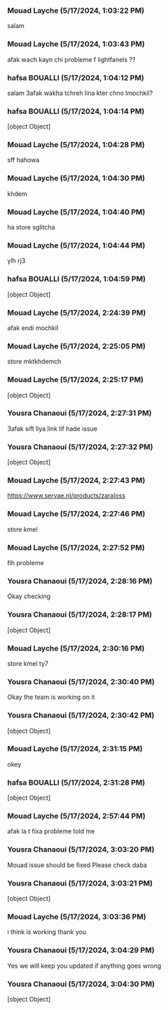 ### Mouad Layche (5/17/2024, 1:03:22 PM)

salam

### Mouad Layche (5/17/2024, 1:03:43 PM)

afak wach kayn chi probleme f lightfanels ??

### hafsa BOUALLI (5/17/2024, 1:04:12 PM)

salam
3afak wakha tchreh lina kter chno lmochkil?

### hafsa BOUALLI (5/17/2024, 1:04:14 PM)

[object Object]

### Mouad Layche (5/17/2024, 1:04:28 PM)

sff hahowa

### Mouad Layche (5/17/2024, 1:04:30 PM)

khdem

### Mouad Layche (5/17/2024, 1:04:40 PM)

ha store sglitcha

### Mouad Layche (5/17/2024, 1:04:44 PM)

ylh rj3

### hafsa BOUALLI (5/17/2024, 1:04:59 PM)

[object Object]

### Mouad Layche (5/17/2024, 2:24:39 PM)

afak endi mochkil

### Mouad Layche (5/17/2024, 2:25:05 PM)

store mktkhdemch

### Mouad Layche (5/17/2024, 2:25:17 PM)

[object Object]

### Yousra Chanaoui (5/17/2024, 2:27:31 PM)

3afak sift liya link lif hade issue 

### Yousra Chanaoui (5/17/2024, 2:27:32 PM)

[object Object]

### Mouad Layche (5/17/2024, 2:27:43 PM)

https://www.servae.nl/products/zaraloss

### Mouad Layche (5/17/2024, 2:27:46 PM)

store kmel

### Mouad Layche (5/17/2024, 2:27:52 PM)

fih probleme

### Yousra Chanaoui (5/17/2024, 2:28:16 PM)

Okay checking 

### Yousra Chanaoui (5/17/2024, 2:28:17 PM)

[object Object]

### Mouad Layche (5/17/2024, 2:30:16 PM)

store kmel ty7

### Yousra Chanaoui (5/17/2024, 2:30:40 PM)

Okay the team is working on it 

### Yousra Chanaoui (5/17/2024, 2:30:42 PM)

[object Object]

### Mouad Layche (5/17/2024, 2:31:15 PM)

okey

### hafsa BOUALLI (5/17/2024, 2:31:28 PM)

[object Object]

### Mouad Layche (5/17/2024, 2:57:44 PM)

afak la t fixa probleme told me

### Yousra Chanaoui (5/17/2024, 3:03:20 PM)

Mouad issue should be fixed Please check daba

### Yousra Chanaoui (5/17/2024, 3:03:21 PM)

[object Object]

### Mouad Layche (5/17/2024, 3:03:36 PM)

i think is working thank you

### Yousra Chanaoui (5/17/2024, 3:04:29 PM)

Yes we will keep you updated if anything goes wrong 

### Yousra Chanaoui (5/17/2024, 3:04:30 PM)

[object Object]
